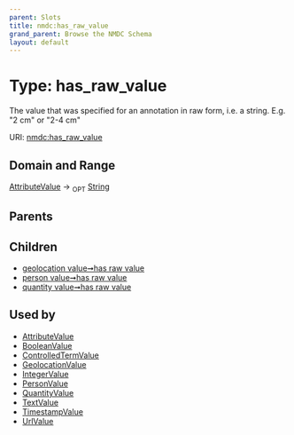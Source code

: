 ```yaml
---
parent: Slots
title: nmdc:has_raw_value
grand_parent: Browse the NMDC Schema
layout: default
---
```


# Type: has_raw_value


The value that was specified for an annotation in raw form, i.e. a string. E.g. "2 cm" or "2-4 cm"

URI: [nmdc:has_raw_value](https://microbiomedata/meta/has_raw_value)

## Domain and Range

[AttributeValue](AttributeValue.md) ->  <sub>OPT</sub> [String](types/String.md)

## Parents


## Children

 *  [geolocation value➞has raw value](geolocation_value_has_raw_value.md)
 *  [person value➞has raw value](person_value_has_raw_value.md)
 *  [quantity value➞has raw value](quantity_value_has_raw_value.md)

## Used by

 * [AttributeValue](AttributeValue.md)
 * [BooleanValue](BooleanValue.md)
 * [ControlledTermValue](ControlledTermValue.md)
 * [GeolocationValue](GeolocationValue.md)
 * [IntegerValue](IntegerValue.md)
 * [PersonValue](PersonValue.md)
 * [QuantityValue](QuantityValue.md)
 * [TextValue](TextValue.md)
 * [TimestampValue](TimestampValue.md)
 * [UrlValue](UrlValue.md)
